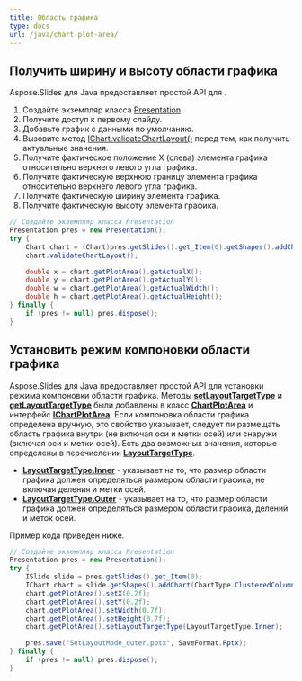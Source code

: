 ```yaml
---
title: Область графика
type: docs
url: /java/chart-plot-area/
---
```



## **Получить ширину и высоту области графика**
Aspose.Slides для Java предоставляет простой API для . 

1. Создайте экземпляр класса [Presentation](https://reference.aspose.com/slides/java/com.aspose.slides/Presentation).
1. Получите доступ к первому слайду.
1. Добавьте график с данными по умолчанию.
1. Вызовите метод [IChart.validateChartLayout()](https://reference.aspose.com/slides/java/com.aspose.slides/IChart#validateChartLayout--) перед тем, как получить актуальные значения.
1. Получите фактическое положение X (слева) элемента графика относительно верхнего левого угла графика.
1. Получите фактическую верхнюю границу элемента графика относительно верхнего левого угла графика.
1. Получите фактическую ширину элемента графика.
1. Получите фактическую высоту элемента графика.

```java
// Создайте экземпляр класса Presentation
Presentation pres = new Presentation();
try {
    Chart chart = (Chart)pres.getSlides().get_Item(0).getShapes().addChart(ChartType.ClusteredColumn, 100, 100, 500, 350);
    chart.validateChartLayout();

    double x = chart.getPlotArea().getActualX();
    double y = chart.getPlotArea().getActualY();
    double w = chart.getPlotArea().getActualWidth();
    double h = chart.getPlotArea().getActualHeight();
} finally {
    if (pres != null) pres.dispose();
}
```

## **Установить режим компоновки области графика**
Aspose.Slides для Java предоставляет простой API для установки режима компоновки области графика. Методы [**setLayoutTargetType**](https://reference.aspose.com/slides/java/com.aspose.slides/ChartPlotArea#setLayoutTargetType-int-) и [**getLayoutTargetType**](https://reference.aspose.com/slides/java/com.aspose.slides/ChartPlotArea#getLayoutTargetType--) были добавлены в класс [**ChartPlotArea**](https://reference.aspose.com/slides/java/com.aspose.slides/ChartPlotArea) и интерфейс [**IChartPlotArea**](https://reference.aspose.com/slides/java/com.aspose.slides/IChartPlotArea). Если компоновка области графика определена вручную, это свойство указывает, следует ли размещать область графика внутри (не включая оси и метки осей) или снаружи (включая оси и метки осей). Есть два возможных значения, которые определены в перечислении [**LayoutTargetType**](https://reference.aspose.com/slides/java/com.aspose.slides/LayoutTargetType).

- [**LayoutTargetType.Inner**](https://reference.aspose.com/slides/java/com.aspose.slides/LayoutTargetType#Inner) - указывает на то, что размер области графика должен определяться размером области графика, не включая деления и метки осей.
- [**LayoutTargetType.Outer**](https://reference.aspose.com/slides/java/com.aspose.slides/LayoutTargetType#Outer) - указывает на то, что размер области графика должен определяться размером области графика, делений и меток осей.

Пример кода приведён ниже.

```java
// Создайте экземпляр класса Presentation
Presentation pres = new Presentation();
try {
    ISlide slide = pres.getSlides().get_Item(0);
    IChart chart = slide.getShapes().addChart(ChartType.ClusteredColumn, 20, 100, 600, 400);
    chart.getPlotArea().setX(0.2f);
    chart.getPlotArea().setY(0.2f);
    chart.getPlotArea().setWidth(0.7f);
    chart.getPlotArea().setHeight(0.7f);
    chart.getPlotArea().setLayoutTargetType(LayoutTargetType.Inner);

    pres.save("SetLayoutMode_outer.pptx", SaveFormat.Pptx);
} finally {
    if (pres != null) pres.dispose();
}
```